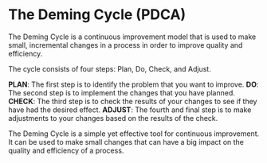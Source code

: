# The Deming Cycle (PDCA)

The Deming Cycle is a continuous improvement model that is used to make small, incremental changes in a process in order to improve quality and efficiency.

The cycle consists of four steps: Plan, Do, Check, and Adjust.

**PLAN**: The first step is to identify the problem that you want to improve.
**DO**: The second step is to implement the changes that you have planned.
**CHECK**: The third step is to check the results of your changes to see if they have had the desired effect.
**ADJUST**: The fourth and final step is to make adjustments to your changes based on the results of the check.

The Deming Cycle is a simple yet effective tool for continuous improvement. It can be used to make small changes that can have a big impact on the quality and efficiency of a process.
